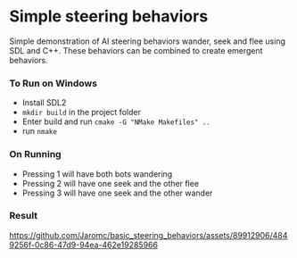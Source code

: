 # Simple steering behaviors #

Simple demonstration of AI steering behaviors wander, seek and flee using SDL and C++. These behaviors can be combined to create emergent behaviors.

### To Run on Windows ###

* Install SDL2
* ```mkdir build``` in the project folder
* Enter build and run ```cmake -G "NMake Makefiles" ..```
* run ```nmake```

### On Running ###

* Pressing 1 will have both bots wandering
* Pressing 2 will have one seek and the other flee
* Pressing 3 will have one seek and the other wander

### Result ###
https://github.com/Jaromc/basic_steering_behaviors/assets/89912906/4849256f-0c86-47d9-94ea-462e19285966

